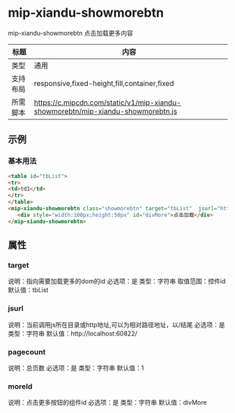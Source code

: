 # mip-xiandu-showmorebtn

mip-xiandu-showmorebtn 点击加载更多内容

标题|内容
----|----
类型|通用
支持布局|responsive,fixed-height,fill,container,fixed
所需脚本|https://c.mipcdn.com/static/v1/mip-xiandu-showmorebtn/mip-xiandu-showmorebtn.js

## 示例

### 基本用法
```html
<table id="tbList">
<tr>
<td>td1</td>
</tr>
</table>
<mip-xiandu-showmorebtn class="showmorebtn" target="tbList"  jsurl="http://localhost:60822/" pagecount="2" moreId="divMore">
   <div style="width:100px;height:50px" id="divMore">点击加载</div>
</mip-xiandu-showmorebtn>
```

## 属性

### target
说明：指向需要加载更多的dom的id
必选项：是
类型：字符串
取值范围：控件id
默认值：tbList 

 

### jsurl
说明：当前调用js所在目录或http地址,可以为相对路径地址，以/结尾
必选项：是
类型：字符串 
默认值：http://localhost:60822/ 

 

### pagecount
说明：总页数
必选项：是
类型：字符串 
默认值：1 


### moreId
说明：点击更多按钮的组件id
必选项：是
类型：字符串 
默认值：divMore 